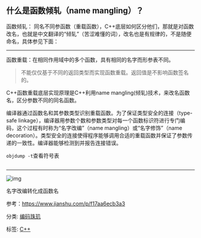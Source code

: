 ## 什么是函数倾轧（name mangling）？

 

 

函数倾轧： 同名不同参函数（重载函数），C++底层如何区分他们，那就是对函数改名，也就是中文翻译的“倾轧”（苦涩难懂的词），改名也是有规律的，不是随便命名，具体参见下面：

------

 

 

函数重载：在相同作用域中的多个函数，具有相同的名字而形参表不同。

> 不能仅仅基于不同的返回类型而实现函数重载。返回值是不影响函数签名的。

C++函数重载底层实现原理是C++利用name mangling(倾轧)技术，来改名函数名，区分参数不同的同名函数。

编译器通过函数名和其参数类型识别重载函数。为了保证类型安全的连接（type-safe linkage），编译器用参数个数和参数类型对每一个函数标识符进行专门编码，这个过程有时称为“名字改编”（name mangling）或“名字修饰”（name decoration）。类型安全的连接使得程序能够调用合适的重载函数并保证了参数传递的一致性。编译器能够检测到并报告连接错误。

`objdump -t`查看符号表

```css

```

 

 

------

 

 

![img](https://img2018.cnblogs.com/blog/647396/201912/647396-20191229110923996-441426026.png)

 

 名字改编转化成函数名

 

 

 

 


参考：https://www.jianshu.com/p/f17aa6ecb3a3



分类: [编码珠玑](https://www.cnblogs.com/tsingke/category/873113.html)

标签: [C++](https://www.cnblogs.com/tsingke/tag/C%2B%2B/)